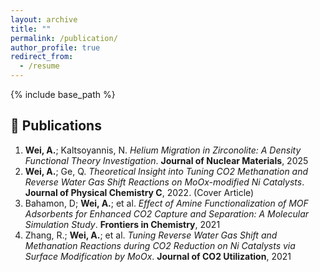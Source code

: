 ```yaml
---
layout: archive
title: ""
permalink: /publication/
author_profile: true
redirect_from:
  - /resume
---
```


{% include base_path %}

📜 Publications
------
1.  **Wei, A.**; Kaltsoyannis, N. *Helium Migration in Zirconolite: A Density Functional Theory Investigation*. **Journal of Nuclear Materials**, 2025
2.  **Wei, A.**; Ge, Q. *Theoretical Insight into Tuning CO2 Methanation and Reverse Water Gas Shift Reactions on MoOx-modified Ni Catalysts*. **Journal of Physical Chemistry C**, 2022. (Cover Article)
3.  Bahamon, D; **Wei, A.**; et al. *Effect of Amine Functionalization of MOF Adsorbents for Enhanced CO2 Capture and Separation: A Molecular Simulation Study*. **Frontiers in Chemistry**, 2021
4.  Zhang, R.; **Wei, A.**; et al. *Tuning Reverse Water Gas Shift and Methanation Reactions during CO2 Reduction on Ni Catalysts via Surface Modification by MoOx*. **Journal of CO2 Utilization**, 2021
